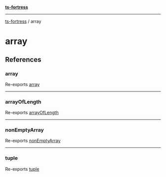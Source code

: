 [**ts-fortress**](README.md)

---

[ts-fortress](README.md) / array

# array

## References

### array

Re-exports [array](array/array.md#array)

---

### arrayOfLength

Re-exports [arrayOfLength](array/array-of-length.md#arrayoflength)

---

### nonEmptyArray

Re-exports [nonEmptyArray](array/non-empty-array.md#nonemptyarray)

---

### tuple

Re-exports [tuple](array/tuple.md#tuple)
